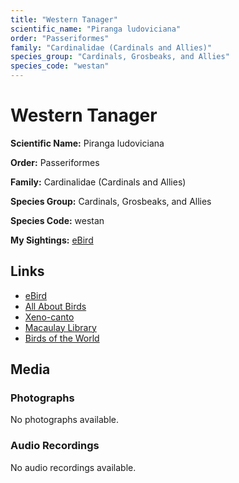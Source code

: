 ```yaml
---
title: "Western Tanager"
scientific_name: "Piranga ludoviciana"
order: "Passeriformes"
family: "Cardinalidae (Cardinals and Allies)"
species_group: "Cardinals, Grosbeaks, and Allies"
species_code: "westan"
---
```


# Western Tanager

**Scientific Name:** Piranga ludoviciana

**Order:** Passeriformes

**Family:** Cardinalidae (Cardinals and Allies)

**Species Group:** Cardinals, Grosbeaks, and Allies

**Species Code:** westan

**My Sightings:** [eBird](https://ebird.org/lifelist?r=world&time=life&spp=westan)

## Links
* [eBird](https://ebird.org/species/westan) 
* [All About Birds](https://www.allaboutbirds.org/guide/westan) 
* [Xeno-canto](https://www.xeno-canto.org/species/piranga-ludoviciana) 
* [Macaulay Library](https://search.macaulaylibrary.org/catalog?taxonCode=westan&sort=rating_rank_desc)
* [Birds of the World](https://birdsoftheworld.org/bow/species/westan)

## Media
### Photographs
No photographs available.

### Audio Recordings
No audio recordings available.
